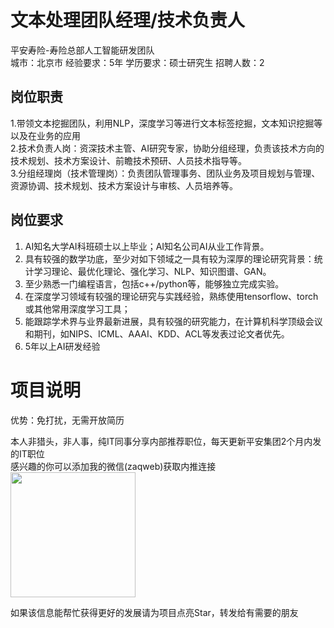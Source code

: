 # 文本处理团队经理/技术负责人
平安寿险-寿险总部人工智能研发团队  
城市：北京市 经验要求：5年 学历要求：硕士研究生  招聘人数：2

## 岗位职责
1.带领文本挖掘团队，利用NLP，深度学习等进行文本标签挖掘，文本知识挖掘等以及在业务的应用   
2.技术负责人岗：资深技术主管、AI研究专家，协助分组经理，负责该技术方向的技术规划、技术方案设计、前瞻技术预研、人员技术指导等。   
3.分组经理岗（技术管理岗）：负责团队管理事务、团队业务及项目规划与管理、资源协调、技术规划、技术方案设计与审核、人员培养等。

## 岗位要求
1. AI知名大学AI科班硕士以上毕业；AI知名公司AI从业工作背景。   
2. 具有较强的数学功底，至少对如下领域之一具有较为深厚的理论研究背景：统计学习理论、最优化理论、强化学习、NLP、知识图谱、GAN。   
3. 至少熟悉一门编程语言，包括c++/python等，能够独立完成实验。   
4. 在深度学习领域有较强的理论研究与实践经验，熟练使用tensorflow、torch或其他常用深度学习工具；   
5. 能跟踪学术界与业界最新进展，具有较强的研究能力，在计算机科学顶级会议和期刊，如NIPS、ICML、AAAI、KDD、ACL等发表过论文者优先。   
6. 5年以上AI研发经验

# 项目说明

优势：免打扰，无需开放简历

本人非猎头，非人事，纯IT同事分享内部推荐职位，每天更新平安集团2个月内发的IT职位  
感兴趣的你可以添加我的微信(zaqweb)获取内推连接  
<img src="https://github.com/zaqweb/PA-IT-JOBS/blob/master/WechatICode.jpeg"  height="200" width="200">

如果该信息能帮忙获得更好的发展请为项目点亮Star，转发给有需要的朋友




